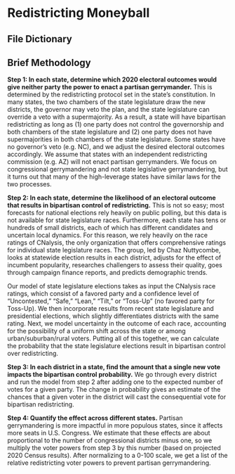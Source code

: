 # Redistricting Moneyball

## File Dictionary

## Brief Methodology

<b>Step 1: In each state, determine which 2020 electoral outcomes would give neither party the power to enact a partisan gerrymander.</b> This is determined by the redistricting protocol set in the state’s constitution. In many states, the two chambers of the state legislature draw the new districts, the governor may veto the plan, and the state legislature can override a veto with a supermajority. As a result, a state will have bipartisan redistricting as long as (1) one party does not control the governorship and both chambers of the state legislature and (2) one party does not have supermajorities in both chambers of the state legislature. Some states have no governor’s veto (e.g. NC), and we adjust the desired electoral outcomes accordingly. We assume that states with an independent redistricting commission (e.g. AZ) will not enact partisan gerrymanders. We focus on congressional gerrymandering and not state legislative gerrymandering, but it turns out that many of the high-leverage states have similar laws for the two processes.

<b>Step 2: In each state, determine the likelihood of an electoral outcome that results in bipartisan control of redistricting.</b> This is not so easy; most forecasts for national elections rely heavily on public polling, but this data is not available for state legislature races. Furthermore, each state has tens or hundreds of small districts, each of which has different candidates and uncertain local dynamics. For this reason, we rely heavily on the race ratings of CNalysis, the only organization that offers comprehensive ratings for individual state legislature races. The group, led by Chaz Nuttycombe, looks at statewide election results in each district, adjusts for the effect of incumbent popularity, researches challengers to assess their quality, goes through campaign finance reports, and predicts demographic trends.

Our model of state legislature elections takes as input the CNalysis race ratings, which consist of a favored party and a confidence level of “Uncontested,” “Safe,” “Lean,” “Tilt,” or “Toss-Up” (no favored party for Toss-Up). We then incorporate results from recent state legislature and presidential elections, which slightly differentiates districts with the same rating. Next, we model uncertainty in the outcome of each race, accounting for the possibility of a uniform shift across the state or among urban/suburban/rural voters. Putting all of this together, we can calculate the probability that the state legislature elections result in bipartisan control over redistricting.

<b>Step 3: In each district in a state, find the amount that a single new vote impacts the bipartisan control probability.</b> We go through every district and run the model from step 2 after adding one to the expected number of votes for a given party. The change in probability gives an estimate of the chances that a given voter in the district will cast the consequential vote for bipartisan redistricting.

<b>Step 4: Quantify the effect across different states.</b> Partisan gerrymandering is more impactful in more populous states, since it affects more seats in U.S. Congress. We estimate that these effects are about proportional to the number of congressional districts minus one, so we multiply the voter powers from step 3 by this number (based on projected 2020 Census results). After normalizing to a 0-100 scale, we get a list of the relative redistricting voter powers to prevent partisan gerrymandering.
